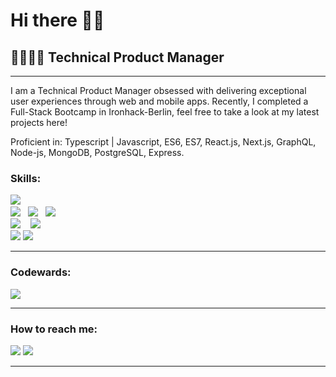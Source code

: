 <h1>Hi there 👋🏽</h1>
<h2>🍦👩🏽‍💻  Technical Product Manager </h2>
<hr>
<p>
I am a Technical Product Manager obsessed with delivering exceptional user experiences through web and mobile apps. Recently, I completed a Full-Stack Bootcamp in Ironhack-Berlin, feel free to take a look at my latest projects here!

Proficient in: Typescript | Javascript, ES6, ES7, React.js, Next.js, GraphQL, Node-js, MongoDB, PostgreSQL, Express.  
</p>
<h3>Skills:</h3>
<p>
   <img src="https://img.shields.io/badge/react%20-%2361DAFB.svg?&style=for-the-badge&logo=react&logoColor=white" />&nbsp;&nbsp;&nbsp;
   <br>
   <img src="https://img.shields.io/badge/javascript%20-%23F7DF1E.svg?&style=for-the-badge&logo=javascript&logoColor=white" />&nbsp;&nbsp;	   
   <img src="https://img.shields.io/badge/html5%20-%23e34f26.svg?&style=for-the-badge&logo=html5&logoColor=white" />&nbsp;&nbsp;	   
   <img src="https://img.shields.io/badge/css3%20-%231572B6.svg?&style=for-the-badge&logo=css3&logoColor=white" />&nbsp;&nbsp;	   
   <br>	
   <img src="https://img.shields.io/badge/node.js%20-%23339933.svg?&style=for-the-badge&logo=node.js&logoColor=white" />&nbsp;&nbsp;&nbsp;	   
   <img src="https://img.shields.io/badge/-MongoDB-black?style=flat-square&logo=mongodb&link=https://github.com/PaolaGaray">	  
   <br>
   <img src="https://img.shields.io/badge/-Git-black?style=flat-square&logo=git&link=https://github.com/PaolaGaray">	   
   <img src="https://img.shields.io/badge/-GitHub-181717?style=flat-square&logo=github&link=https://github.com/PaolaGaray">	   
</p>
<hr>
<h3>Codewards:</h3>
<a href="https://www.codewars.com/users/PaolaGaray/badges/large"><img src="https://www.codewars.com/users/PaolaGaray/badges/large" /></a> 
<hr>
<h3>How to reach me:</h3>
<a href="https://www.linkedin.com/in/angelagaray/"><img src="https://img.shields.io/badge/linkedin-%230077B5.svg?&style=for-the-badge&logo=linkedin&logoColor=white" /></a> 
<a href="mailto:garay.angela@gmail.com?subject=Hi%20there"><img src="https://img.shields.io/badge/gmail-%23D14836.svg?&style=for-the-badge&logo=gmail&logoColor=white" /></a>
<hr>
